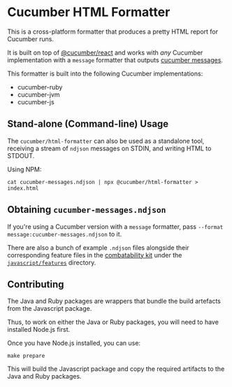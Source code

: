 # Cucumber HTML Formatter

This is a cross-platform formatter that produces a pretty HTML report for Cucumber runs.

It is built on top of [@cucumber/react](https://github.com/cucumber/cucumber-react) and works with *any*
Cucumber implementation with a `message` formatter that outputs [cucumber messages](https://github.com/cucumber/common/tree/main/messages).

This formatter is built into the following Cucumber implementations:

* cucumber-ruby
* cucumber-jvm
* cucumber-js

## Stand-alone (Command-line) Usage

The `cucumber/html-formatter` can also be used as a standalone tool, receiving a stream of `ndjson` messages on STDIN, and writing HTML to STDOUT.

Using NPM:

    cat cucumber-messages.ndjson | npx @cucumber/html-formatter > index.html

## Obtaining `cucumber-messages.ndjson`

If you're using a Cucumber version with a `message` formatter, pass `--format message:cucumber-messages.ndjson` to it.

There are also a bunch of example `.ndjson` files alongside their corresponding feature files in the [combatability kit](https://github.com/cucumber/common/tree/main/compatibility-kit) under the [`javascript/features`](https://github.com/cucumber/common/tree/main/compatibility-kit/javascript/features) directory.

## Contributing

The Java and Ruby packages are wrappers that bundle the build artefacts from the Javascript package.

Thus, to work on either the Java or Ruby packages, you will need to have installed Node.js first.

Once you have Node.js installed, you can use:

    make prepare

This will build the Javascript package and copy the required artifacts to the Java and Ruby packages.